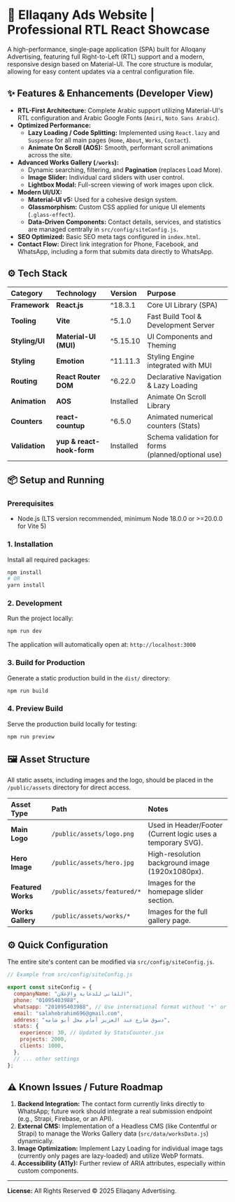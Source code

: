 # 🎨 Ellaqany Ads Website | Professional RTL React Showcase

A high-performance, single-page application (SPA) built for Alloqany Advertising, featuring full Right-to-Left (RTL) support and a modern, responsive design based on Material-UI. The core structure is modular, allowing for easy content updates via a central configuration file.

## ✨ Features & Enhancements (Developer View)

- **RTL-First Architecture:** Complete Arabic support utilizing Material-UI's RTL configuration and Arabic Google Fonts (`Amiri`, `Noto Sans Arabic`).
- **Optimized Performance:**
  - **Lazy Loading / Code Splitting:** Implemented using `React.lazy` and `Suspense` for all main pages (`Home`, `About`, `Works`, `Contact`).
  - **Animate On Scroll (AOS):** Smooth, performant scroll animations across the site.
- **Advanced Works Gallery (`/works`):**
  - Dynamic searching, filtering, and **Pagination** (replaces Load More).
  - **Image Slider:** Individual card sliders with user control.
  - **Lightbox Modal:** Full-screen viewing of work images upon click.
- **Modern UI/UX:**
  - **Material-UI v5:** Used for a cohesive design system.
  - **Glassmorphism:** Custom CSS applied for unique UI elements (`.glass-effect`).
  - **Data-Driven Components:** Contact details, services, and statistics are managed centrally in `src/config/siteConfig.js`.
- **SEO Optimized:** Basic SEO meta tags configured in `index.html`.
- **Contact Flow:** Direct link integration for Phone, Facebook, and WhatsApp, including a form that submits data directly to WhatsApp.

## ⚙️ Tech Stack

| Category       | Technology                | Version   | Purpose                                            |
| :------------- | :------------------------ | :-------- | :------------------------------------------------- |
| **Framework**  | **React.js**              | ^18.3.1   | Core UI Library (SPA)                              |
| **Tooling**    | **Vite**                  | ^5.1.0    | Fast Build Tool & Development Server               |
| **Styling/UI** | **Material-UI (MUI)**     | ^5.15.10  | UI Components and Theming                          |
| **Styling**    | **Emotion**               | ^11.11.3  | Styling Engine integrated with MUI                 |
| **Routing**    | **React Router DOM**      | ^6.22.0   | Declarative Navigation & Lazy Loading              |
| **Animation**  | **AOS**                   | Installed | Animate On Scroll Library                          |
| **Counters**   | **react-countup**         | ^6.5.0    | Animated numerical counters (Stats)                |
| **Validation** | **yup & react-hook-form** | Installed | Schema validation for forms (planned/optional use) |

## 📦 Setup and Running

### Prerequisites

- Node.js (LTS version recommended, minimum Node 18.0.0 or \>=20.0.0 for Vite 5)

### 1\. Installation

Install all required packages:

```bash
npm install
# OR
yarn install
```

### 2\. Development

Run the project locally:

```bash
npm run dev
```

The application will automatically open at: `http://localhost:3000`

### 3\. Build for Production

Generate a static production build in the `dist/` directory:

```bash
npm run build
```

### 4\. Preview Build

Serve the production build locally for testing:

```bash
npm run preview
```

## 🖼️ Asset Structure

All static assets, including images and the logo, should be placed in the `/public/assets` directory for direct access.

| Asset Type         | Path                        | Notes                                                       |
| :----------------- | :-------------------------- | :---------------------------------------------------------- |
| **Main Logo**      | `/public/assets/logo.png`   | Used in Header/Footer (Current logic uses a temporary SVG). |
| **Hero Image**     | `/public/assets/hero.jpg`   | High-resolution background image (1920x1080px).             |
| **Featured Works** | `/public/assets/featured/*` | Images for the homepage slider section.                     |
| **Works Gallery**  | `/public/assets/works/*`    | Images for the full gallery page.                           |

## ⚙️ Quick Configuration

The entire site's content can be modified via `src/config/siteConfig.js`.

```javascript
// Example from src/config/siteConfig.js

export const siteConfig = {
  companyName: "اللقاني للدعاية والإعلان",
  phone: "01095403988",
  whatsapp: "201095403988", // Use international format without '+' or '00'
  email: "salahebrahim696@gmail.com",
  address: "دسوق شارع عبد العزيز أمام محل أبو شامه",
  stats: {
    experience: 30, // Updated by StatsCounter.jsx
    projects: 2000,
    clients: 1000,
  },
  // ... other settings
};
```

## ⚠️ Known Issues / Future Roadmap

1.  **Backend Integration:** The contact form currently links directly to WhatsApp; future work should integrate a real submission endpoint (e.g., Strapi, Firebase, or an API).
2.  **External CMS:** Implementation of a Headless CMS (like Contentful or Strapi) to manage the Works Gallery data (`src/data/worksData.js`) dynamically.
3.  **Image Optimization:** Implement Lazy Loading for individual image tags (currently only pages are lazy-loaded) and utilize WebP formats.
4.  **Accessibility (A11y):** Further review of ARIA attributes, especially within custom components.

---

**License:** All Rights Reserved © 2025 Ellaqany Advertising.
